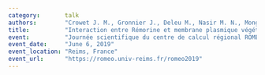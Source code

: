 ```yaml
---
category:       talk
authors:        "Crowet J. M., Gronnier J., Deleu M., Nasir M. N., Mongrand S., Belloy N., Buchoux S., Sarazin C., Lins L., Dauchez M."
title:          "Interaction entre Rémorine et membrane plasmique végétale et simulation des membranes lipidiques complexes"
event:          "Journée scientifique du centre de calcul régional ROMEO 2019"
event_date:     "June 6, 2019"
event_location: "Reims, France"
event_url:      "https://romeo.univ-reims.fr/romeo2019"
---
```

